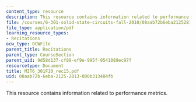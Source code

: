 ```yaml
---
content_type: resource
description: This resource contains information related to performance metrics.
file: /courses/6-301-solid-state-circuits-fall-2010/08aab72b6eba21252813000b313484fb_MIT6_301F10_rec15.pdf
file_type: application/pdf
learning_resource_types:
- Recitations
ocw_type: OCWFile
parent_title: Recitations
parent_type: CourseSection
parent_uid: 9d58d137-cf89-ef9e-995f-9541089ec97f
resourcetype: Document
title: MIT6_301F10_rec15.pdf
uid: 08aab72b-6eba-2125-2813-000b313484fb
---
```

This resource contains information related to performance metrics.

